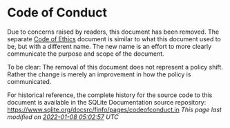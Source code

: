 # Code of Conduct



Due to concerns raised by readers, this document has been removed.
The separate [Code of Ethics](codeofethics.html) document is similar to what this
document used to be, but with a different name. The new name is an
effort to more clearly communicate the purpose and scope of the document.


To be clear: 
The removal of this document does not represent a policy shift. Rather
the change is merely an improvement in how the policy is communicated.


For historical reference, the complete history for the source code to
this document is available in the SQLite Documentation source repository:
<https://www.sqlite.org/docsrc/finfo/pages/codeofconduct.in>
*This page last modified on [2022\-01\-08 05:02:57](https://sqlite.org/docsrc/honeypot) UTC* 








